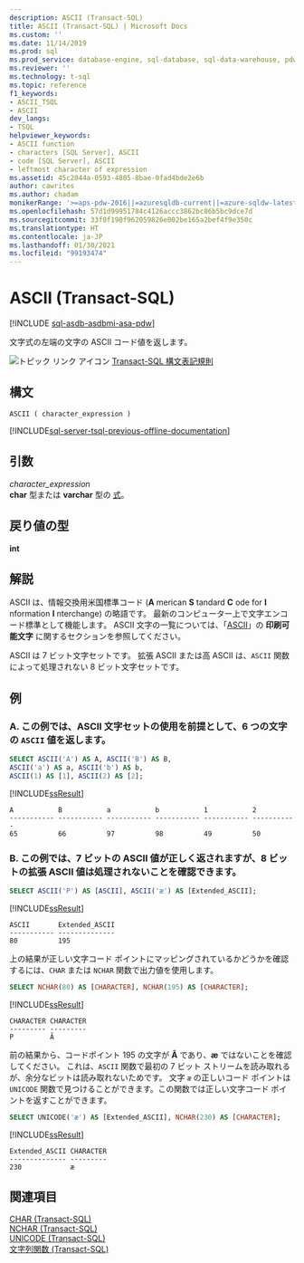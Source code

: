 ```yaml
---
description: ASCII (Transact-SQL)
title: ASCII (Transact-SQL) | Microsoft Docs
ms.custom: ''
ms.date: 11/14/2019
ms.prod: sql
ms.prod_service: database-engine, sql-database, sql-data-warehouse, pdw
ms.reviewer: ''
ms.technology: t-sql
ms.topic: reference
f1_keywords:
- ASCII_TSQL
- ASCII
dev_langs:
- TSQL
helpviewer_keywords:
- ASCII function
- characters [SQL Server], ASCII
- code [SQL Server], ASCII
- leftmost character of expression
ms.assetid: 45c2044a-0593-4805-8bae-0fad4bde2e6b
author: cawrites
ms.author: chadam
monikerRange: '>=aps-pdw-2016||=azuresqldb-current||=azure-sqldw-latest||>=sql-server-2016||>=sql-server-linux-2017||=azuresqldb-mi-current'
ms.openlocfilehash: 57d1d99951784c4126accc3862bc86b5bc9dce7d
ms.sourcegitcommit: 33f0f190f962059826e002be165a2bef4f9e350c
ms.translationtype: HT
ms.contentlocale: ja-JP
ms.lasthandoff: 01/30/2021
ms.locfileid: "99193474"
---
```

# <a name="ascii-transact-sql"></a>ASCII (Transact-SQL)
[!INCLUDE [sql-asdb-asdbmi-asa-pdw](../../includes/applies-to-version/sql-asdb-asdbmi-asa-pdw.md)]

文字式の左端の文字の ASCII コード値を返します。
  
![トピック リンク アイコン](../../database-engine/configure-windows/media/topic-link.gif "トピック リンク アイコン") [Transact-SQL 構文表記規則](../../t-sql/language-elements/transact-sql-syntax-conventions-transact-sql.md)
  
## <a name="syntax"></a>構文  
  
```syntaxsql
ASCII ( character_expression )  
```  
  
[!INCLUDE[sql-server-tsql-previous-offline-documentation](../../includes/sql-server-tsql-previous-offline-documentation.md)]

## <a name="arguments"></a>引数
*character_expression*  
**char** 型または **varchar** 型の [式](../../t-sql/language-elements/expressions-transact-sql.md)。
  
## <a name="return-types"></a>戻り値の型
 **int**  
  
## <a name="remarks"></a>解説
ASCII は、情報交換用米国標準コード (**A** merican **S** tandard **C** ode for **I** nformation **I** nterchange) の略語です。 最新のコンピューター上で文字エンコード標準として機能します。 ASCII 文字の一覧については、「[ASCII](https://www.wikipedia.org/wiki/ASCII)」の **印刷可能文字** に関するセクションを参照してください。

ASCII は 7 ビット文字セットです。 拡張 ASCII または高 ASCII は、`ASCII` 関数によって処理されない 8 ビット文字セットです。 

## <a name="examples"></a>例 

### <a name="a-this-example-assumes-an-ascii-character-set-and-returns-the-ascii-value-for-6-characters"></a>A. この例では、ASCII 文字セットの使用を前提として、6 つの文字の `ASCII` 値を返します。
  
```sql
SELECT ASCII('A') AS A, ASCII('B') AS B,   
ASCII('a') AS a, ASCII('b') AS b,  
ASCII(1) AS [1], ASCII(2) AS [2];  
```  
  
[!INCLUDE[ssResult](../../includes/ssresult-md.md)]
  
```
A           B           a           b           1           2  
----------- ----------- ----------- ----------- ----------- -----------  
65          66          97          98          49          50  
```  
  
### <a name="b-this-examples-shows-how-a-7-bit-ascii-value-is-returned-correctly-but-an-8-bit-extended-ascii-value-is-not-handled"></a>B. この例では、7 ビットの ASCII 値が正しく返されますが、8 ビットの拡張 ASCII 値は処理されないことを確認できます。

```sql
SELECT ASCII('P') AS [ASCII], ASCII('æ') AS [Extended_ASCII];
```

[!INCLUDE[ssResult](../../includes/ssresult-md.md)]

```
ASCII       Extended_ASCII
----------- --------------
80          195
```

上の結果が正しい文字コード ポイントにマッピングされているかどうかを確認するには、`CHAR` または `NCHAR` 関数で出力値を使用します。

```sql
SELECT NCHAR(80) AS [CHARACTER], NCHAR(195) AS [CHARACTER];
```

[!INCLUDE[ssResult](../../includes/ssresult-md.md)]

```
CHARACTER CHARACTER
--------- ---------
P         Ã
```

前の結果から、コードポイント 195 の文字が **Ã** であり、**æ** ではないことを確認してください。 これは、`ASCII` 関数で最初の 7 ビット ストリームを読み取れるが、余分なビットは読み取れないためです。 文字 `æ` の正しいコード ポイントは `UNICODE` 関数で見つけることができます。この関数では正しい文字コード ポイントを返すことができます。

```sql
SELECT UNICODE('æ') AS [Extended_ASCII], NCHAR(230) AS [CHARACTER];
```

[!INCLUDE[ssResult](../../includes/ssresult-md.md)]

```
Extended_ASCII CHARACTER
-------------- ---------
230            æ
```

## <a name="see-also"></a>関連項目
 [CHAR &#40;Transact-SQL&#41;](../../t-sql/functions/char-transact-sql.md)  
 [NCHAR &#40;Transact-SQL&#41;](../../t-sql/functions/nchar-transact-sql.md)  
 [UNICODE &#40;Transact-SQL&#41;](../../t-sql/functions/unicode-transact-sql.md)  
 [文字列関数 &#40;Transact-SQL&#41;](../../t-sql/functions/string-functions-transact-sql.md)
  
